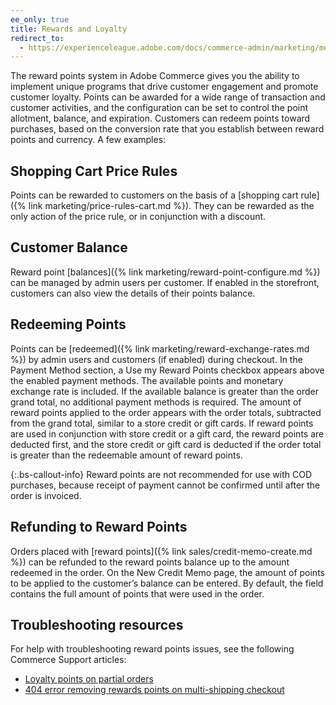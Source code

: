 ```yaml
---
ee_only: true
title: Rewards and Loyalty
redirect_to:
  - https://experienceleague.adobe.com/docs/commerce-admin/marketing/merchandising/reward-points/rewards-loyalty.html
---
```


The reward points system in Adobe Commerce gives you the ability to implement unique programs that drive customer engagement and promote customer loyalty. Points can be awarded for a wide range of transaction and customer activities, and the configuration can be set to control the point allotment, balance, and expiration. Customers can redeem points toward purchases, based on the conversion rate that you establish between reward points and currency. A few examples:

## Shopping Cart Price Rules

Points can be rewarded to customers on the basis of a [shopping cart rule]({% link marketing/price-rules-cart.md %}). They can be rewarded as the only action of the price rule, or in conjunction with a discount.

## Customer Balance

Reward point [balances]({% link marketing/reward-point-configure.md %}) can be managed by admin users per customer. If enabled in the storefront, customers can also view the details of their points balance.

## Redeeming Points

Points can be [redeemed]({% link marketing/reward-exchange-rates.md %}) by admin users and customers (if enabled) during checkout. In the Payment Method section, a Use my Reward Points checkbox appears above the enabled payment methods. The available points and monetary exchange rate is included. If the available balance is greater than the order grand total, no additional payment methods is required. The amount of reward points applied to the order appears with the order totals, subtracted from the grand total, similar to a store credit or gift cards. If reward points are used in conjunction with store credit or a gift card, the reward points are deducted first, and the store credit or gift card is deducted if the order total is greater than the redeemable amount of reward points.

{:.bs-callout-info}
Reward points are not recommended for use with COD purchases, because receipt of payment cannot be confirmed until after the order is invoiced.

## Refunding to Reward Points

Orders placed with [reward points]({% link sales/credit-memo-create.md %}) can be refunded to the reward points balance up to the amount redeemed in the order. On the New Credit Memo page, the amount of points to be applied to the customer’s balance can be entered. By default, the field contains the full amount of points that were used in the order.

## Troubleshooting resources

For help with troubleshooting reward points issues, see the following Commerce Support articles:

- [Loyalty points on partial orders](https://support.magento.com/hc/en-us/articles/360051330832)
- [404 error removing rewards points on multi-shipping checkout](https://support.magento.com/hc/en-us/articles/360046920131)
